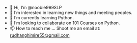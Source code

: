 - 👋 Hi, I’m @noobie999SLP
- 👀 I’m interested in learning new things and meeting peoples.
- 🌱 I’m currently learning Python.
- 💞️ I’m looking to collaborate on 101 Courses on Python.
- 📫 How to reach me ... Shoot me an email at: rudhanghimire55@gmail.com

<!---
noobie999SLP/noobie999SLP is a ✨ special ✨ repository because its `README.md` (this file) appears on your GitHub profile.
You can click the Preview link to take a look at your changes.
--->

